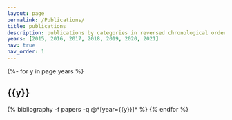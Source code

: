 ```yaml
---
layout: page
permalink: /Publications/
title: publications
description: publications by categories in reversed chronological order. generated by jekyll-scholar.
years: [2015, 2016, 2017, 2018, 2019, 2020, 2021]
nav: true
nav_order: 1
---
```

<!-- _pages/publications.md -->
<div class="publications">

{%- for y in page.years %}
  <h2 class="year">{{y}}</h2>
  {% bibliography -f papers -q @*[year={{y}}]* %}
{% endfor %}

</div>
